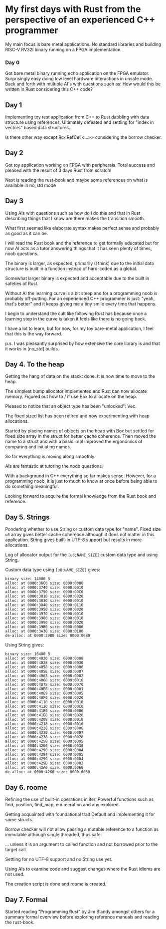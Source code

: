# My first days with Rust from the perspective of an experienced C++ programmer

My main focus is bare metal applications. No standard libraries and building RISC-V RV32I binary running on a FPGA implementation.

### Day 0
Got bare metal binary running echo application on the FPGA emulator. Surprisingly easy doing low level hardware interactions in unsafe mode. Back and forth with multiple AI's with questions such as: How would this be written in Rust considering this C++ code?

## Day 1
Implementing toy test application from C++ to Rust dabbling with data structure using references. Ultimately defeated and settling for "index in vectors" based data structures.

Is there other way except Rc<RefCell<...>> considering the borrow checker.

## Day 2
Got toy application working on FPGA with peripherals. Total success and pleased with the result of 3 days Rust from scratch!

Next is reading the rust-book and maybe some references on what is available in no_std mode

## Day 3
Using AIs with questions such as how do I do this and that in Rust describing things that I know are there makes the transition smooth.

What first seemed like elaborate syntax makes perfect sense and probably as good as it can be.

I will read the Rust book and the reference to get formally educated but for now AI acts as a tutor answering things that it has seen plenty of times, noob questions.

The binary is larger, as expected, primarily (I think) due to the initial data structure is built in a function instead of hard-coded as a global.

Somewhat larger binary is expected and acceptable due to the built in safeties of Rust.

Without AI the learning curve is a bit steep and for a programming noob is probably off-putting. For an experienced C++ programmer is just: "yeah, that's better" and it keeps giving me a tiny smile every time that happens.

I begin to understand the cult like following Rust has because once a learning step in the curve is taken it feels like there is no going back.

I have a lot to learn, but for now, for my toy bare-metal application, I feel that this is the way forward.

p.s. I was pleasantly surprised by how extensive the core library is and that it works in [no_std] builds.

## Day 4. To the heap
Getting the hang of data on the stack: done. It is now time to move to the heap.

The simplest bump allocator implemented and Rust can now allocate memory. Figured out how to / if use Box to allocate on the heap.

Pleased to notice that an object type has been "unlocked": Vec.

The fixed sized list has been retired and now experimenting with heap allocations.

Started by placing names of objects on the heap with Box but settled for fixed size array in the struct for better cache coherence. Then moved the name to a struct and with a basic impl improved the ergonomics of comparing and initiating names.

So far everything is moving along smoothly.

AIs are fantastic at tutoring the noob questions.

With a background in C++ everything so far makes sense. However, for a programming noob, it is just to much to know at once before being able to do something meaningful.

Looking forward to acquire the formal knowledge from the Rust book and reference.

## Day 5. Strings
Pondering whether to use String or custom data type for "name". Fixed size `u8` array gives better cache coherence although it does not matter in this application. String gives built-in UTF-8 support but results in more allocations.

Log of allocator output for the `[u8;NAME_SIZE]` custom data type and using String.

Custom data type using `[u8;NAME_SIZE]` gives:
```
binary size: 14000 B
alloc: at 0000:36C0 size: 0000:0080
alloc: at 0000:3740 size: 0000:0010
alloc: at 0000:3750 size: 0000:00C0
alloc: at 0000:3810 size: 0000:0020
alloc: at 0000:3830 size: 0000:0010
alloc: at 0000:3840 size: 0000:0110
alloc: at 0000:3950 size: 0000:0020
alloc: at 0000:3970 size: 0000:0010
alloc: at 0000:3980 size: 0000:0010
alloc: at 0000:3990 size: 0000:0020
alloc: at 0000:39B0 size: 0000:0080
alloc: at 0000:3A30 size: 0000:0100
de-alloc: at 0000:39B0 size: 0000:0080
```

Using String gives:
```
binary size: 16400 B
alloc: at 0000:4020 size: 0000:0008
alloc: at 0000:4028 size: 0000:0030
alloc: at 0000:4058 size: 0000:0006
alloc: at 0000:405E size: 0000:0007
alloc: at 0000:4065 size: 0000:0002
alloc: at 0000:4068 size: 0000:0010
alloc: at 0000:4078 size: 0000:0070
alloc: at 0000:40E8 size: 0000:0001
alloc: at 0000:40E9 size: 0000:0005
alloc: at 0000:40F0 size: 0000:0020
alloc: at 0000:4110 size: 0000:0010
alloc: at 0000:4120 size: 0000:00C0
alloc: at 0000:41E0 size: 0000:0006
alloc: at 0000:41E8 size: 0000:0020
alloc: at 0000:4208 size: 0000:0010
alloc: at 0000:4218 size: 0000:0010
alloc: at 0000:4228 size: 0000:0008
alloc: at 0000:4230 size: 0000:0007
alloc: at 0000:4238 size: 0000:0020
alloc: at 0000:4258 size: 0000:0005
alloc: at 0000:4260 size: 0000:0030
alloc: at 0000:4290 size: 0000:0004
alloc: at 0000:4294 size: 0000:0005
alloc: at 0000:4299 size: 0000:0004
alloc: at 0000:429D size: 0000:0002
alloc: at 0000:42A0 size: 0000:0060
de-alloc: at 0000:4260 size: 0000:0030
```
## Day 6. roome
Refining the use of built-in operations in iter. Powerful functions such as find, position, find_map, enumeration and any explored.

Getting acquainted with foundational trait Default and implementing it for some structs.

Borrow checker will not allow passing a mutable reference to a function as immutable although single threaded, thus safe.

... unless it is an argument to called function and not borrowed prior to the target call.

Settling for no UTF-8 support and no String use yet.

Using AIs to examine code and suggest changes where the Rust idioms are not used.

The creation script is done and roome is created.

## Day 7. Formal
Started reading "Programming Rust" by Jim Blandy amongst others for a summary formal overview before exploring reference manuals and reading the rust-book.